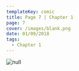 ```yaml
---
templateKey: comic
title: Page 7 | Chapter 1
page: 7
cover: /images/blank.png
date: 01/09/2018
tags:
  - Chapter 1
---
```

![null](/images/0008.png)
